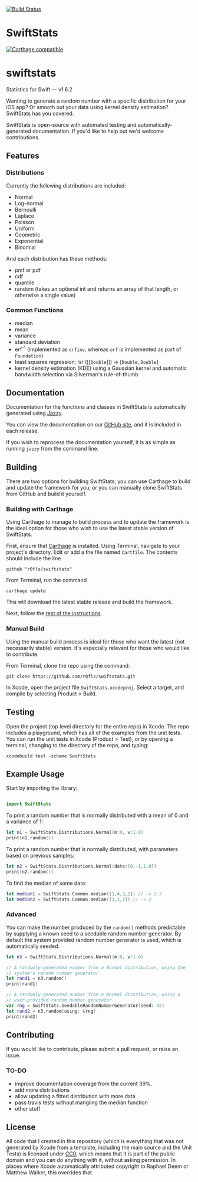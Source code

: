 [![Build Status](https://travis-ci.org/r0fls/swiftstats.png)](https://travis-ci.org/r0fls/swiftstats)
# SwiftStats
[![Carthage compatible](https://img.shields.io/badge/Carthage-compatible-4BC51D.svg?style=flat)](https://github.com/Carthage/Carthage)

# swiftstats
Statistics for Swift &mdash; v1.6.2

Wanting to generate a random number with a specific distribution for your iOS app?  Or smooth out your data using kernel density estimation?  SwiftStats has you covered.  

SwiftStats is open-source with automated testing and automatically-generated documentation.  If you'd like to help out we'd welcome contributions.

## Features
### Distributions
Currently the following distributions are included: 
- Normal
- Log-normal
- Bernoulli 
- Laplace 
- Poisson
- Uniform
- Geometric
- Exponential
- Binomial

And each distribution has these methods:
- pmf or pdf
- cdf
- quantile
- random (takes an optional int and returns an array of that length, or otherwise a single value) 

### Common Functions
- median
- mean
- variance
- standard deviation
- erf<sup>-1</sup> (implemented as `erfinv`, whereas `erf` is implemented as part of `Foundation`)
- least squares regression; lsr ([[`Double`]]) -> [`Double`, `Double`]
- kernel density estimation (KDE) using a Gaussian kernel and automatic bandwidth selection via Silverman's rule-of-thumb

## Documentation

Documentation for the functions and classes in SwiftStats is automatically generated using [Jazzy](https://github.com/realm/jazzy).

You can view the documentation on our [GitHub site](http://r0fls.github.io/swiftstats/), and it is included in each release.

If you wish to reprocess the documentation yourself, it is as simple as running `jazzy` from the command line.


## Building

There are two options for building SwiftStats; you can use Carthage to build and update the framework for you, or you can manually clone SwiftStats from GitHub and build it yourself. 

### Building with Carthage

Using Carthage to manage to build process and to update the framework is the ideal option for those who wish to use the latest stable version of SwiftStats.

First, ensure that [Carthage](https://github.com/Carthage/Carthage) is installed.  Using Terminal, navigate to your project's directory.  Edit or add a the file named `Cartfile`.  The contents should include the line

    github "r0fls/swiftstats"

From Terminal, run the command 

    carthage update

This will download the latest stable release and build the framework.

Next, follow the [rest of the instructions](https://github.com/Carthage/Carthage#getting-started).


### Manual Build

Using the manual build process is ideal for those who want the latest (not necessarily stable) version.  It's especially relevant for those who would like to contribute.

From Terminal, clone the repo using the command:
    
    git clone https://github.com/r0fls/swiftstats.git
    
In Xcode, open the project file `SwiftStats.xcodeproj`.  Select a target, and compile by selecting Product > Build.
    

## Testing

 Open the project (top level directory for the entire repo) in Xcode. The repo includes a playground, which has all of the examples from the unit tests. You can run the unit tests in Xcode (Product > Test), or by opening a terminal, changing to the directory of the repo, and typing:

    xcodebuild test -scheme SwiftStats

## Example Usage

Start by importing the library:

```swift

import SwiftStats
```

To print a random number that is normally distributed with a mean of 0 and a variance of 1:

```swift
let n1 = SwiftStats.Distributions.Normal(m:0, v:1.0)
print(n1.random())
```

To print a random number that is normally distributed, with parameters based on previous samples:

```swift
let n2 = SwiftStats.Distributions.Normal(data:[0,-1,1,0])
print(n2.random())
```

To find the median of some data:

```swift
let median1 = SwiftStats.Common.median([1,4,3,2]) // -> 2.5
let median2 = SwiftStats.Common.median([3,1,2]) // -> 2
```

### Advanced
You can make the number produced by the `random()` methods predictable by supplying a known seed to a seedable random number generator.  By default the system provided random number generator is used, which is automatically seeded.

```swift
let n3 = SwiftStats.Distributions.Normal(m:0, v:1.0)

// A randomly-generated number from a Normal distribution, using the
// system's random number generator
let rand1 = n3.random()
print(rand1)

// A randomly-generated number from a Normal distribution, using a
// user-provided random number generator
var rng = SwiftStats.SeedableRandomNumberGenerator(seed: 42)
let rand2 = n3.random(using: &rng)
print(rand2)
```

## Contributing
If you would like to contribute, please submit a pull request, or raise an issue.

### TO-DO
- improve documentation coverage from the current 39%.
- add more distributions
- allow updating a fitted distribution with more data
- pass travis tests without mangling the median function
- other stuff

## License
All code that I created in this repository (which is everything that was not generated by Xcode from a template, including the main source and the Unit Tests) is licensed under [CC0](https://creativecommons.org/publicdomain/zero/1.0/), which means that it is part of the public domain and you can do anything with it, without asking permission. In places where Xcode automatically attributed copyright to Raphael Deem or Matthew Walker, this overrides that.
